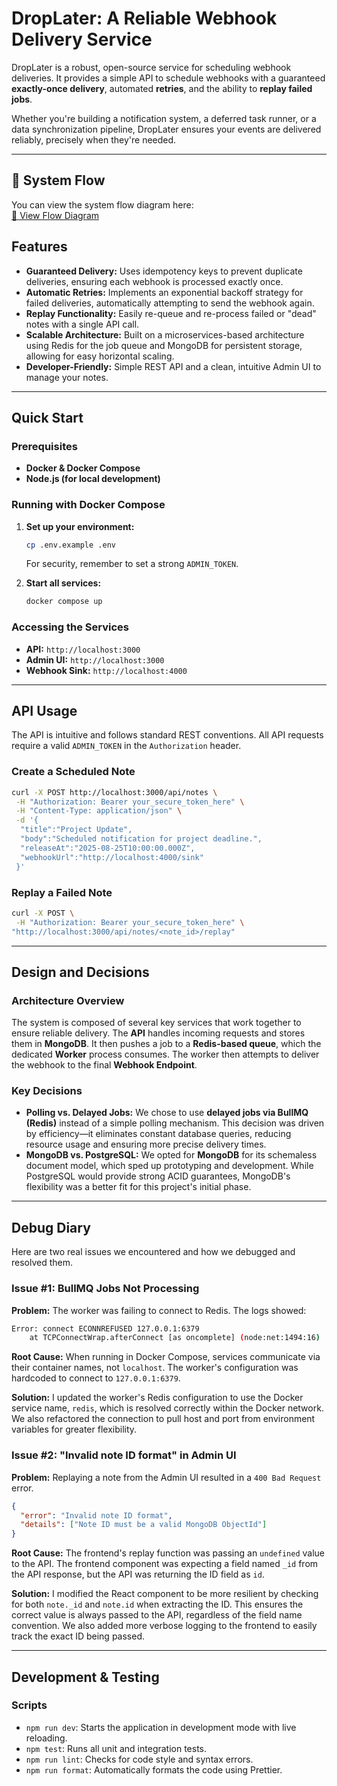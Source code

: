 # DropLater: A Reliable Webhook Delivery Service

DropLater is a robust, open-source service for scheduling webhook deliveries. It provides a simple API to schedule webhooks with a guaranteed **exactly-once delivery**, automated **retries**, and the ability to **replay failed jobs**.

Whether you're building a notification system, a deferred task runner, or a data synchronization pipeline, DropLater ensures your events are delivered reliably, precisely when they're needed.

-----
## 📌 System Flow

You can view the system flow diagram here:  
[🔗 View Flow Diagram](https://drive.google.com/file/d/1o0WthVGq_P51713fLwagUJ-Oej_sEQX9/view?usp=sharing)



## Features

  * **Guaranteed Delivery:** Uses idempotency keys to prevent duplicate deliveries, ensuring each webhook is processed exactly once.
  * **Automatic Retries:** Implements an exponential backoff strategy for failed deliveries, automatically attempting to send the webhook again.
  * **Replay Functionality:** Easily re-queue and re-process failed or "dead" notes with a single API call.
  * **Scalable Architecture:** Built on a microservices-based architecture using Redis for the job queue and MongoDB for persistent storage, allowing for easy horizontal scaling.
  * **Developer-Friendly:** Simple REST API and a clean, intuitive Admin UI to manage your notes.

-----

## Quick Start

### Prerequisites

  * **Docker & Docker Compose**
  * **Node.js (for local development)**

### Running with Docker Compose


1.  **Set up your environment:**

    ```bash
    cp .env.example .env
    ```

    For security, remember to set a strong `ADMIN_TOKEN`.

2.  **Start all services:**

    ```bash
    docker compose up
    ```

### Accessing the Services

  * **API:** `http://localhost:3000`
  * **Admin UI:** `http://localhost:3000`
  * **Webhook Sink:** `http://localhost:4000`

-----

## API Usage

The API is intuitive and follows standard REST conventions. All API requests require a valid `ADMIN_TOKEN` in the `Authorization` header.

### Create a Scheduled Note

```bash
curl -X POST http://localhost:3000/api/notes \
 -H "Authorization: Bearer your_secure_token_here" \
 -H "Content-Type: application/json" \
 -d '{
  "title":"Project Update",
  "body":"Scheduled notification for project deadline.",
  "releaseAt":"2025-08-25T10:00:00.000Z",
  "webhookUrl":"http://localhost:4000/sink"
 }'
```

### Replay a Failed Note

```bash
curl -X POST \
 -H "Authorization: Bearer your_secure_token_here" \
"http://localhost:3000/api/notes/<note_id>/replay"
```

-----

## Design and Decisions

### **Architecture Overview**

The system is composed of several key services that work together to ensure reliable delivery. The **API** handles incoming requests and stores them in **MongoDB**. It then pushes a job to a **Redis-based queue**, which the dedicated **Worker** process consumes. The worker then attempts to deliver the webhook to the final **Webhook Endpoint**.

### **Key Decisions**

  * **Polling vs. Delayed Jobs:** We chose to use **delayed jobs via BullMQ (Redis)** instead of a simple polling mechanism. This decision was driven by efficiency—it eliminates constant database queries, reducing resource usage and ensuring more precise delivery times.
  * **MongoDB vs. PostgreSQL:** We opted for **MongoDB** for its schemaless document model, which sped up prototyping and development. While PostgreSQL would provide strong ACID guarantees, MongoDB's flexibility was a better fit for this project's initial phase.

-----

## Debug Diary

Here are two real issues we encountered and how we debugged and resolved them.

### **Issue \#1: BullMQ Jobs Not Processing**

**Problem:** The worker was failing to connect to Redis. The logs showed:

```bash
Error: connect ECONNREFUSED 127.0.0.1:6379
    at TCPConnectWrap.afterConnect [as oncomplete] (node:net:1494:16)
```

**Root Cause:** When running in Docker Compose, services communicate via their container names, not `localhost`. The worker's configuration was hardcoded to connect to `127.0.0.1:6379`.

**Solution:** I updated the worker's Redis configuration to use the Docker service name, `redis`, which is resolved correctly within the Docker network. We also refactored the connection to pull host and port from environment variables for greater flexibility.

### **Issue \#2: "Invalid note ID format" in Admin UI**

**Problem:** Replaying a note from the Admin UI resulted in a `400 Bad Request` error.

```json
{
  "error": "Invalid note ID format",
  "details": ["Note ID must be a valid MongoDB ObjectId"]
}
```

**Root Cause:** The frontend's replay function was passing an `undefined` value to the API. The frontend component was expecting a field named `_id` from the API response, but the API was returning the ID field as `id`.

**Solution:** I modified the React component to be more resilient by checking for both `note._id` and `note.id` when extracting the ID. This ensures the correct value is always passed to the API, regardless of the field name convention. We also added more verbose logging to the frontend to easily track the exact ID being passed.

-----

## Development & Testing

### **Scripts**

  * `npm run dev`: Starts the application in development mode with live reloading.
  * `npm test`: Runs all unit and integration tests.
  * `npm run lint`: Checks for code style and syntax errors.
  * `npm run format`: Automatically formats the code using Prettier.